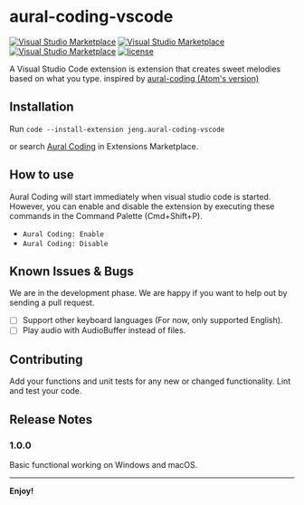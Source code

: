 # aural-coding-vscode
[![Visual Studio Marketplace](https://img.shields.io/vscode-marketplace/v/jeng.aural-coding-vscode.svg)](https://marketplace.visualstudio.com/items?itemName=jeng.aural-coding-vscode)
[![Visual Studio Marketplace](https://img.shields.io/vscode-marketplace/d/jeng.aural-coding-vscode.svg)](https://marketplace.visualstudio.com/items?itemName=jeng.aural-coding-vscode)
[![Visual Studio Marketplace](https://img.shields.io/vscode-marketplace/r/jeng.aural-coding-vscode.svg)](https://marketplace.visualstudio.com/items?itemName=jeng.aural-coding-vscode)
[![license](https://img.shields.io/github/license/mashape/apistatus.svg)](https://github.com/jengjeng/aural-coding-vscode/blob/master/LICENSE)

A Visual Studio Code extension is extension that creates sweet melodies based on what you type. inspired by [aural-coding (Atom's version)](https://github.com/probablycorey/aural-coding)

## Installation
Run `code --install-extension jeng.aural-coding-vscode`

or search [Aural Coding](https://marketplace.visualstudio.com/items?itemName=jeng.aural-coding-vscode) in Extensions Marketplace.

## How to use
Aural Coding will start immediately when visual studio code is started. However, you can enable and disable the extension by executing these commands in the Command Palette (Cmd+Shift+P).
- `Aural Coding: Enable`
- `Aural Coding: Disable`

## Known Issues & Bugs
We are in the development phase. We are happy if you want to help out by sending a pull request.
- [ ] Support other keyboard languages (For now, only supported English).
- [ ] Play audio with AudioBuffer instead of files.

## Contributing
Add your functions and unit tests for any new or changed functionality. Lint and test your code.

## Release Notes

### 1.0.0

Basic functional working on Windows and macOS.


-----------------------------------------------------------------------------------------------------------

**Enjoy!**
